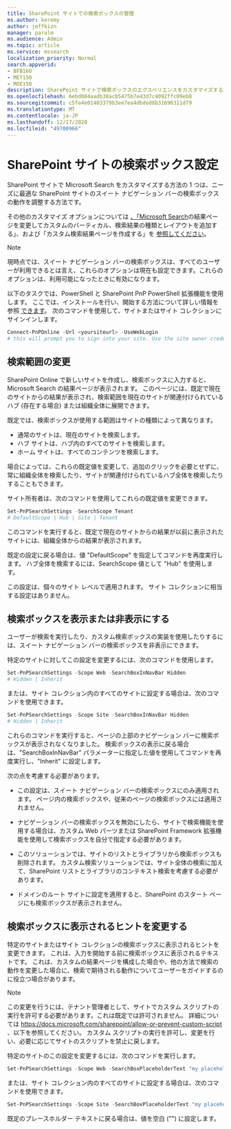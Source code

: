 ```yaml
---
title: SharePoint サイトでの検索ボックスの管理
ms.author: keremy
author: jeffkizn
manager: parulm
ms.audience: Admin
ms.topic: article
ms.service: mssearch
localization_priority: Normal
search.appverid:
- BFB160
- MET150
- MOE150
description: SharePoint サイトで検索ボックスのエクスペリエンスをカスタマイズする方法
ms.openlocfilehash: 6ebd084aadb38acb5475b7e43d7c4092ffc09eb8
ms.sourcegitcommit: c5fe4e01403379b3ee7ea4dbded8b31696311d79
ms.translationtype: MT
ms.contentlocale: ja-JP
ms.lasthandoff: 12/17/2020
ms.locfileid: "49700966"
---
```

# <a name="search-box-settings-on-sharepoint-sites"></a>SharePoint サイトの検索ボックス設定

SharePoint サイトで Microsoft Search をカスタマイズする方法の 1 つは、ニーズに最適な SharePoint サイトのスイート ナビゲーション バーの検索ボックスの動作を調整する方法です。

その他のカスタマイズ オプションについては [、「Microsoft Search](customize-search-page.md)の結果ページを変更してカスタムのバーティカル、検索結果の種類とレイアウトを追加する」、および「カスタム検索結果ページを作成する」を [参照してください](create-search-results-pages.md)。

> [!NOTE]
> 現時点では、スイート ナビゲーション バーの検索ボックスは、すべてのユーザーが利用できるとは言え、これらのオプションは現在も設定できます。これらのオプションは、利用可能になったときに有効になります。

以下のタスクでは、PowerShell と SharePoint PnP PowerShell 拡張機能を使用します。 ここでは、インストールを行い、開始する方法について詳しい情報を参照 [できます](https://docs.microsoft.com/powershell/sharepoint/sharepoint-pnp/sharepoint-pnp-cmdlets?view=sharepoint-ps)。 次のコマンドを使用して、サイトまたはサイト コレクションにサインインします。

```powershell
Connect-PnPOnline -Url <yoursiteurl> -UseWebLogin
# this will prompt you to sign into your site. Use the site owner credentials 
```

## <a name="changing-the-scope-of-search"></a>検索範囲の変更

SharePoint Online で新しいサイトを作成し、検索ボックスに入力すると、Microsoft Search の結果ページが表示されます。 このページには、既定で現在のサイトからの結果が表示され、検索範囲を現在のサイトが関連付けられているハブ (存在する場合) または組織全体に展開できます。

既定では、検索ボックスが使用する範囲はサイトの種類によって異なります。

* 通常のサイトは、現在のサイトを検索します。
* ハブ サイトは、ハブ内のすべてのサイトを検索します。
* ホーム サイトは、すべてのコンテンツを検索します。

場合によっては、これらの既定値を変更して、追加のクリックを必要とせずに、常に組織全体を検索したり、サイトが関連付けられているハブ全体を検索したりすることもできます。

サイト所有者は、次のコマンドを使用してこれらの既定値を変更できます。

```powershell
Set-PnPSearchSettings -SearchScope Tenant
# DefaultScope | Hub | Site | Tenant
```

このコマンドを実行すると、既定で現在のサイトからの結果が以前に表示されたサイトには、組織全体からの結果が表示されます。

既定の設定に戻る場合は、値 "DefaultScope" を指定してコマンドを再度実行します。 ハブ全体を検索するには、SearchScope 値として "Hub" を使用します。

この設定は、個々のサイト レベルで適用されます。 サイト コレクションに相当する設定はありません。

## <a name="show-or-hide-the-search-box"></a>検索ボックスを表示または非表示にする

ユーザーが検索を実行したり、カスタム検索ボックスの実装を使用したりするには、スイート ナビゲーション バーの検索ボックスを非表示にできます。

特定のサイトに対してこの設定を変更するには、次のコマンドを使用します。

```powershell
Set-PnPSearchSettings -Scope Web -SearchBoxInNavBar Hidden
# Hidden | Inherit
```

または、サイト コレクション内のすべてのサイトに設定する場合は、次のコマンドを使用できます。

```powershell
Set-PnPSearchSettings -Scope Site -SearchBoxInNavBar Hidden
# Hidden | Inherit
```

これらのコマンドを実行すると、ページの上部のナビゲーション バーに検索ボックスが表示されなくなりました。 検索ボックスの表示に戻る場合は、"SearchBoxInNavBar" パラメーターに指定した値を使用してコマンドを再度実行し、"Inherit" に設定します。

次の点を考慮する必要があります。

* この設定は、スイート ナビゲーション バーの検索ボックスにのみ適用されます。 ページ内の検索ボックスや、従来のページの検索ボックスには適用されません。

* ナビゲーション バーの検索ボックスを無効にしたら、サイトで検索機能を使用する場合は、カスタム Web パーツまたは SharePoint Framework 拡張機能を使用して検索ボックスを自分で指定する必要があります。

* このソリューションでは、サイトのリストとライブラリから検索ボックスも削除されます。 カスタム検索ソリューションでは、サイト全体の検索に加えて、SharePoint リストとライブラリのコンテキスト検索を考慮する必要があります。

* ドメインのルート サイトに設定を適用すると、SharePoint のスタート ページにも検索ボックスが表示されません。

## <a name="changing-the-hint-displayed-in-the-search-box"></a>検索ボックスに表示されるヒントを変更する

特定のサイトまたはサイト コレクションの検索ボックスに表示されるヒントを変更できます。 これは、入力を開始する前に検索ボックスに表示されるテキストです。 これは、カスタムの結果ページを構成した場合や、他の方法で検索の動作を変更した場合に、検索で期待される動作についてユーザーをガイドするのに役立つ場合があります。

> [!NOTE]
> この変更を行うには、テナント管理者として、サイトでカスタム スクリプトの実行を許可する必要があります。これは既定では許可されません。 詳細については https://docs.microsoft.com/sharepoint/allow-or-prevent-custom-script 、以下を参照してください。 カスタム スクリプトの実行を許可し、変更を行い、必要に応じてサイトのスクリプトを禁止に戻します。

特定のサイトのこの設定を変更するには、次のコマンドを実行します。

```powershell
Set-PnPSearchSettings -Scope Web -SearchBoxPlaceholderText "my placeholder" 
```

または、サイト コレクション内のすべてのサイトに設定する場合は、次のコマンドを使用できます。

```powershell
Set-PnPSearchSettings -Scope Site -SearchBoxPlaceholderText "my placeholder" 
```

既定のプレースホルダー テキストに戻る場合は、値を空白 ("") に設定します。
